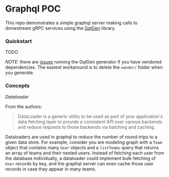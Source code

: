 # Graphql POC

This repo demonstrates a simple graphql server making calls to donwstream gRPC services using the [GqlGen](https://gqlgen.com/) library.

### Quickstart
TODO

*NOTE:* there are [issues](https://github.com/99designs/gqlgen/issues/800) running the GqlGen generator if you have vendored dependencies. The easiest workaround is to delete the `vendor/` folder when you generate.

### Concepts

*Dataloader*

From the authors:
> DataLoader is a generic utility to be used as part of your application's data fetching layer to provide a consistent API over various backends and reduce requests to those backends via batching and caching.

Dataloaders are used in graphql to reduce the number of round-trips to a given data store. For example, consider you are modeling graph with a `Team` object that contains many `User` objects and a `listTeams` query that returns an array of teams and their nested users. Instead of fetching each user from the database individually, a dataloader could implement bulk-fetching of `User` records by key, and the graphql server can even cache those user records in case they appear in many teams.
